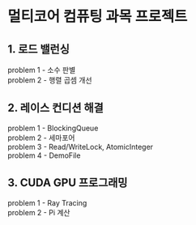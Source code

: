 # 멀티코어 컴퓨팅 과목 프로젝트
<h2> 1. 로드 밸런싱 </h2>
   problem 1 - 소수 판별 <br>
   problem 2 - 행렬 곱셈 개선 <br>

<h2>2. 레이스 컨디션 해결</h2>
   problem 1 - BlockingQueue<br>
   problem 2 - 세마포어<br>
   problem 3 - Read/WriteLock, AtomicInteger<br>
   problem 4 - DemoFile<br>

<h2>3. CUDA GPU 프로그래밍</h2>
   problem 1 - Ray Tracing <br>
   problem 2 - Pi 계산 <br>

